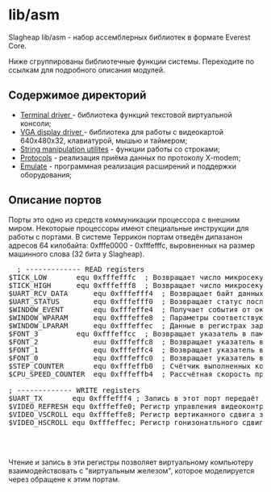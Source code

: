 #  lib/asm

Slagheap lib/asm - набор ассемблерных библиотек в формате Everest Core.

Ниже сгруппированы библиотечные функции системы. Переходите по ссылкам для подробного описания модулей.

## Содержимое директорий

- [Terminal driver ](tty) - библиотека функций текстовой виртуальной консоли;
- [VGA display driver ](vga) - библиотека для работы с видеокартой 640x480x32, клавиатурой, мышью и таймером;
- [String manipulation utilites](string) - функции работы со строками;
- [Protocols](protocols) - реализация приёма данных по протоколу X-modem;
- [Emulate](emulate) - программная реализация расширений и поддержки оборудования;

## Описание портов

  Порты это одно из средств коммуникации процессора с внешним миром. Некоторые процессоры имеют специальные инструкции 
  для работы с портами. В системе Террикон портам отведён дипазанон адресов 64 килобайта: 0xfffe0000 - 0xfffefffc, 
  выровненных на размер машинного слова (32 бита у Slagheap).

<pre>
  ; ------------- READ registers
$TICK_LOW 		equ 0xfffefffc  ; Возвращает число микросекунд с момента старта хост- системы. Младшие 32 бита
$TICK_HIGH 		equ 0xfffefff8  ; Возвращает число микросекунд с момента старта хост- системы. Старшие 32 бита
$UART_RCV_DATA 		equ 0xfffefff4  ; Возвращает байт данных, принятый по последовательному порту
$UART_STATUS 		equ 0xfffefff0  ; Возвращает статус последовательно порта - наличие принятых данных и готовность к передаче 
$WINDOW_EVENT 		equ 0xfffeffe4	; Получает события от окнного менеджера - клавитуры, мыши и таймера (чтение с блокировкой)
$WINDOW_WPARAM		equ 0xfffeffe8  ; Параметры соответствуют сообщениям Microsoft Windows
$WINDOW_LPARAM  	equ 0xfffeffec  ; Данные в регистрах задерживаются до следующего чтения WINDOW_EVENT
$FONT_3			equ 0xfffeffcc  ; Возвращает указатель в памяти на растровый шрифт №3
$FONT_2         	euu 0xfffeffc8  ; Возвращает указатель в памяти на растровый шрифт №2
$FONT_1         	equ 0xfffeffc4  ; Возвращает указатель в памяти на растровый шрифт №1
$FONT_0         	equ 0xfffeffc0  ; Возвращает указатель в памяти на растровый шрифт №0
$STEP_COUNTER		equ 0xfffeffb0  ; Счётчик выполненных команд с момента старта
$CPU_SPEED_COUNTER	equ 0xfffeffb4  ; Рассчётная скорость процессора. 

; ------------- WRITE registers
$UART_TX       equ 0xfffefff4 ; Запись в этот порт передаёт байт данных по последовательному порту
$VIDEO_REFRESH equ 0xfffeffe0; Регистр управления видеоконтроллером
$VIDEO_VSCROLL equ 0xfffeffe8; Регистр вертиканного сдвига экрана.
$VIDEO_HSCROLL equ 0xfffeffec; Регистр гонизонатльного сдвига экрана.



</pre>

Чтение и запись в эти регистры позволяет виртуальному компьютеру взаимодействовать с "виртуальным железом", которое моделируется через 
обращене к этим портам.
